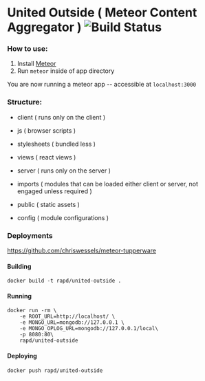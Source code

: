 # United Outside ( Meteor Content Aggregator ) ![Build Status](https://travis-ci.org/rei/united-outside.svg)

### How to use:
1. Install [Meteor](https://www.meteor.com/install)
1. Run `meteor` inside of app directory

You are now running a meteor app -- accessible at `localhost:3000`

### Structure:
- client ( runs only on the client )
 - js ( browser scripts )
 - stylesheets ( bundled less )
 - views ( react views )

- server ( runs only on the server )

- imports ( modules that can be loaded either client or server, not engaged unless required )

- public ( static assets )

- config ( module configurations )


### Deployments
https://github.com/chriswessels/meteor-tupperware

#### Building
```
docker build -t rapd/united-outside .
```

#### Running
```
docker run -rm \
    -e ROOT_URL=http://localhost/ \
    -e MONGO_URL=mongodb://127.0.0.1 \
    -e MONGO_OPLOG_URL=mongodb://127.0.0.1/local\
    -p 8080:80\
    rapd/united-outside
```

#### Deploying
```
docker push rapd/united-outside
```
